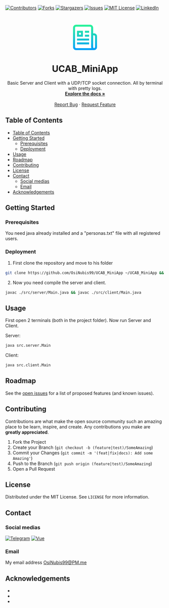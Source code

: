 [![Contributors][contributors-shield]][contributors-url]
[![Forks][forks-shield]][forks-url]
[![Stargazers][stars-shield]][stars-url]
[![Issues][issues-shield]][issues-url]
[![MIT License][license-shield]][license-url]
[![LinkedIn][linkedin-shield]][linkedin-url]

<!-- PROJECT DESCRIPTION -->
<br />
<p align="center">
  <a href="https://github.com/OsiNubis99/UCAB_MiniApp">
    <img src="docs/images/logo.png" alt="Logo" width="80" height="80">
  </a>

  <h1 align="center">UCAB_MiniApp</h1>

  <p align="center">
    Basic Server and Client with a UDP/TCP socket connection. All by terminal with pretty logs.
    <br />
    <a href="https://github.com/OsiNubis99/UCAB_MiniApp"><strong>Explore the docs »</strong></a>
    <br />
    <br />
    <a href="https://github.com/OsiNubis99/UCAB_MiniApp/issues">Report Bug</a>
    ·
    <a href="https://github.com/OsiNubis99/UCAB_MiniApp/issues">Request Feature</a>
  </p>
</p>

<!-- TABLE OF CONTENTS -->

## Table of Contents

- [Table of Contents](#table-of-contents)
- [Getting Started](#getting-started)
  - [Prerequisites](#prerequisites)
  - [Deployment](#deployment)
- [Usage](#usage)
- [Roadmap](#roadmap)
- [Contributing](#contributing)
- [License](#license)
- [Contact](#contact)
  - [Social medias](#social-medias)
  - [Email](#email)
- [Acknowledgements](#acknowledgements)

## Getting Started

### Prerequisites
   You need java already installed and a "personas.txt" file with all registered users. 

### Deployment

1.  First clone the repository and move to his folder

```sh
git clone https://github.com/OsiNubis99/UCAB_MiniApp ~/UCAB_MiniApp && cd ~/UCAB_MiniApp
```

2.  Now you need compile the server and client.

``` sh
javac ./src/server/Main.java && javac ./src/client/Main.java
```

## Usage

First open 2 terminals (both in the project folder). Now run Server and Client.

Server:
```sh
java src.server.Main
```

Client:
``` sh
java src.client.Main
```

<!-- ROADMAP -->

## Roadmap

See the [open issues](https://github.com/OsiNubis99/UCAB_MiniApp/issues) for a list of proposed features (and known issues).

<!-- CONTRIBUTING -->

## Contributing

Contributions are what make the open source community such an amazing place to be learn, inspire, and create. Any contributions you make are **greatly appreciated**.

1. Fork the Project
2. Create your Branch (`git checkout -b (feature|test)/SomeAmazing`)
3. Commit your Changes (`git commit -m '(feat|fix|docs): Add some Amazing'`)
4. Push to the Branch (`git push origin (feature|test)/SomeAmazing`)
5. Open a Pull Request

<!-- LICENSE -->

## License

Distributed under the MIT License. See `LICENSE` for more information.

<!-- CONTACT -->

## Contact

### Social medias

[![Telegram](https://www.vectorlogo.zone/logos/telegram/telegram-icon.svg)](https://t.me/OsiNubis99)
[![Vue](https://www.vectorlogo.zone/logos/twitter/twitter-icon.svg)](https://twitter.com/OsiNubis99)

### Email

My email address OsiNubis99@PM.me

<!-- ACKNOWLEDGEMENTS -->

## Acknowledgements

- []()
- []()
- []()

<!-- MARKDOWN LINKS & IMAGES -->

[contributors-shield]: https://img.shields.io/github/contributors/OsiNubis99/UCAB_MiniApp.svg?style=for-the-badge
[contributors-url]: https://github.com/OsiNubis99/UCAB_MiniApp/graphs/contributors
[forks-shield]: https://img.shields.io/github/forks/OsiNubis99/UCAB_MiniApp.svg?style=for-the-badge
[forks-url]: https://github.com/OsiNubis99/UCAB_MiniApp/network/members
[stars-shield]: https://img.shields.io/github/stars/OsiNubis99/UCAB_MiniApp.svg?style=for-the-badge
[stars-url]: https://github.com/OsiNubis99/UCAB_MiniApp/stargazers
[issues-shield]: https://img.shields.io/github/issues/OsiNubis99/UCAB_MiniApp.svg?style=for-the-badge
[issues-url]: https://github.com/OsiNubis99/UCAB_MiniApp/issues
[license-shield]: https://img.shields.io/github/license/OsiNubis99/UCAB_MiniApp.svg?style=for-the-badge
[license-url]: https://github.com/OsiNubis99/UCAB_MiniApp/blob/master/LICENSE
[linkedin-shield]: https://img.shields.io/badge/-LinkedIn-black.svg?style=for-the-badge&logo=linkedin&colorB=555
[linkedin-url]: https://linkedin.com/in/OsiNubis99
